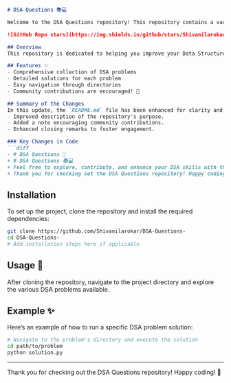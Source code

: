 ```markdown
# DSA Questions 📚💻

Welcome to the DSA Questions repository! This repository contains a variety of DSA problems along with their solutions, designed to help you enhance your problem-solving skills.

![GitHub Repo stars](https://img.shields.io/github/stars/Shivanilarokar/DSA-Questions-) ![GitHub forks](https://img.shields.io/github/forks/Shivanilarokar/DSA-Questions-) ![GitHub issues](https://img.shields.io/github/issues/Shivanilarokar/DSA-Questions-)

## Overview
This repository is dedicated to helping you improve your Data Structures and Algorithms (DSA) skills by providing a comprehensive collection of problems and their solutions.

## Features ✨
- Comprehensive collection of DSA problems
- Detailed solutions for each problem
- Easy navigation through directories
- Community contributions are encouraged! 🤝

## Summary of the Changes
In this update, the `README.md` file has been enhanced for clarity and presentation. Key changes include:
- Improved description of the repository's purpose.
- Added a note encouraging community contributions.
- Enhanced closing remarks to foster engagement.

### Key Changes in Code
```diff
- # DSA Questions 🤖
+ # DSA Questions 📚💻
+ Feel free to explore, contribute, and enhance your DSA skills with this repository!
+ Thank you for checking out the DSA Questions repository! Happy coding! 🎉
```

## Installation
To set up the project, clone the repository and install the required dependencies:
```bash
git clone https://github.com/Shivanilarokar/DSA-Questions-
cd DSA-Questions-
# Add installation steps here if applicable
```

## Usage 🚀
After cloning the repository, navigate to the project directory and explore the various DSA problems available.

## Example ✨
Here’s an example of how to run a specific DSA problem solution:
```bash
# Navigate to the problem's directory and execute the solution
cd path/to/problem
python solution.py
```

---
Thank you for checking out the DSA Questions repository! Happy coding! 🎉
```